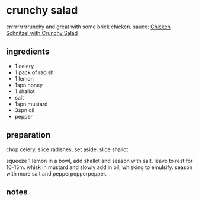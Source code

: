 # crunchy salad

crrrrrrrrrrunchy and great with some brick chicken. sauce: [Chicken Schnitzel with Crunchy Salad](https://www.bonappetit.com/recipe/chicken-schnitzel-with-crunchy-salad)

## ingredients

- 1 celery
- 1 pack of radish
- 1 lemon
- 1spn honey
- 1 shallot
- salt
- 1spn mustard
- 3spn oil
- pepper

## preparation

chop celery, slice radishes, set aside. slice shallot.

squeeze 1 lemon in a bowl, add shallot and season with salt. leave to rest for 10-15m. whisk in mustard and slowly add in oil, whisking to emulsify. season with more salt and pepperpepperpepper.

## notes

